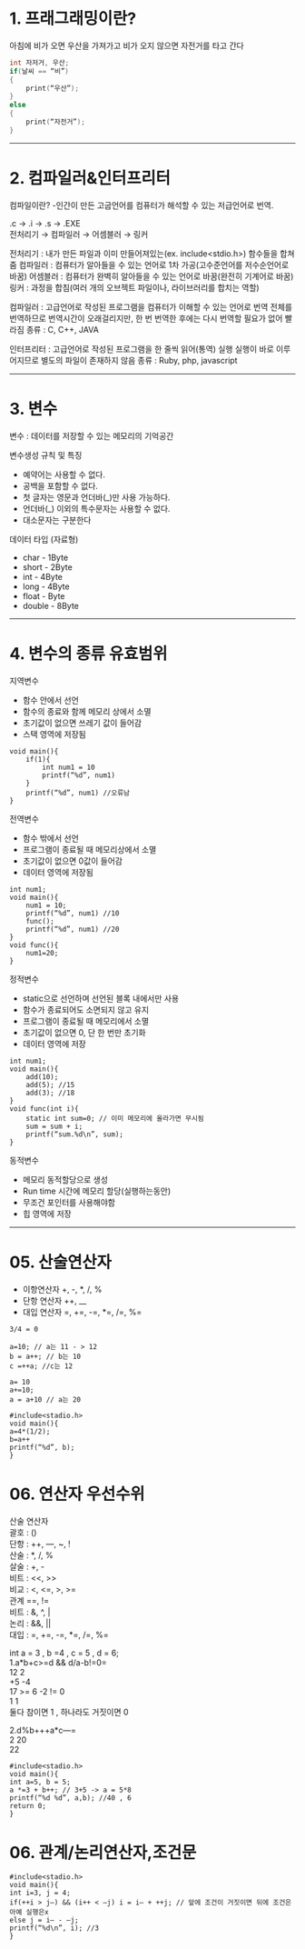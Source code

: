 # 1. 프래그래밍이란?

아침에 비가 오면 우산을 가져가고 비가 오지 않으면 자전거를 타고 간다

```c
int 자저거, 우산;
if(날씨 == “비”)
{
	print(“우산”);
}
else
{
	print(“자전거”);
}
```
---
# 2. 컴파일러&인터프리터

컴파일이란?
-인간이 만든 고굽언어를 컴퓨터가 해석할 수 있는 저급언어로 번역.

.c  ->  .i  ->  .s  ->  .EXE  
전처리기 → 컴파일러 → 어셈블러 → 링커  

전처리기 : 내가 만든 파일과 이미 만들어져있는(ex. include<stdio.h>) 함수들을 합쳐줌
컴파일러 : 컴퓨터가 알아들을 수 있는 언어로 1차 가공(고수준언어를 저수순언어로 바꿈)
어셈블러 : 컴퓨터가 완벽히 알아들을 수 있는 언어로 바꿈(완전히 기계어로 바꿈)
링커 : 과정을 합침(여러 개의 오브젝트 파일이나, 라이브러리를 합치는 역할)

컴파일러 : 고급언어로 작성된 프로그램을 컴퓨터가 이해할 수 있는 언어로 번역
전체를 번역하므로 번역시간이 오래걸리지만, 한 번 번역한 후에는 다시 번역할 필요가 없어 빨라짐
종류 : C, C++, JAVA

인터프리터 : 고급언어로 작성된 프로그램을 한 줄씩 읽어(통역) 실행
실행이 바로 이루어지므로 별도의 파일이 존재하지 않음
종류 : Ruby, php, javascript

---
# 3. 변수

변수 : 데이터를 저장할 수 있는 메모리의 기억공간

변수생성 규칙 및 특징
- 예약어는 사용할 수 없다.
- 공백을 포함할 수 없다.
- 첫 글자는 영문과 언더바(_)만 사용 가능하다.
- 언더바(_) 이외의 특수문자는 사용할 수 없다.
- 대소문자는 구분한다

데이터 타입 (자료형)
- char - 1Byte
- short - 2Byte
- int - 4Byte
- long - 4Byte
- float - Byte
- double - 8Byte
---
# 4. 변수의 종류 유효범위

지역변수
- 함수 안에서 선언
- 함수의 종료와 함께 메모리 상에서 소멸
- 초기값이 없으면 쓰레기 값이 들어감
- 스택 영역에 저장됨
```
void main(){
	if(1){
		int num1 = 10
		printf(“%d”, num1)
	}
	printf(“%d”, num1) //오류남
}
```
전역변수
- 함수 밖에서 선언
- 프로그램이 종료될 때 메모리상에서 소멸
- 초기값이 없으면 0값이 들어감
- 데이터 영역에 저장됨
```
int num1;
void main(){
	num1 = 10;
	printf(“%d”, num1) //10
	func();
	printf(“%d”, num1) //20
}
void func(){
	num1=20;
}
```
정적변수
- static으로 선언하며 선언된 블록 내에서만 사용
- 함수가 종료되어도 소면되지 않고 유지
- 프로그램이 종료될 때 메모리에서 소멸
- 초기값이 없으면 0, 단 한 번만 초기화
- 데이터 영역에 저장
```
int num1;
void main(){
	add(10); 
	add(5); //15
	add(3); //18
}
void func(int i){
	static int sum=0; // 이미 메모리에 올라가면 무시됨
	sum = sum + i;
	printf(“sum.%d\n”, sum);
}
```
동적변수
- 메모리 동적할당으로 생성
- Run time 시간에 메모리 할당(실행하는동안)
- 무조건 포인터를 사용해야함
- 힙 영역에 저장
---
# 05. 산술연산자

- 이항연산자 +, -, *, /, %
- 단항 연산자 ++, __
- 대입 연산자 =, +=, -=, *=, /=, %=

```
3/4 = 0
```
```
a=10; // a는 11 - > 12
b = a++; // b는 10
c =++a; //c는 12
```
```
a= 10
a+=10;
a = a+10 // a는 20
```
```
#include<stadio.h>
void main(){
a=4*(1/2); 
b=a++
printf(“%d”, b);
}
```

# 06. 연산자 우선수위
산술 연산자 <br>
괄호 : () <br>
단항 : ++, —, ~, ! <br>
산술 : *, /, % <br>
살술 : +, - <br>
비트 : <<, >> <br>
비교 : <, <=, >, >= <br>
관계 ==, != <br>
비트 : &, ^, | <br>
논리 : &&, || <br>
대입 : =, +=, -=, *=, /=, %= <br>

int a = 3 , b =4 , c = 5 , d = 6; <br>
1.a*b+c>=d && d/a-b!=0= <br>
12			2 <br>
	+5			-4 <br>
17 >= 6		-2 != 0 <br>
	1			1 <br>
둘다 참이면 1 , 하나라도 거짓이면 0 <br>

2.d%b+++a*c—= <br>
      2	   20 <br>
	    22 <br>
```
#include<stadio.h>
void main(){
int a=5, b = 5; 
a *=3 + b++; // 3+5 -> a = 5*8
printf(“%d %d”, a,b); //40 , 6
return 0;
}
```
# 06. 관계/논리연산자,조건문
```
#include<stadio.h>
void main(){
int i=3, j = 4; 
if(++i > j—) && (i++ < —j) i = i— + ++j; // 앞에 조건이 거짓이면 뒤에 조건은 아예 실행은x
else j = i— - —j;
printf(“%d\n”, i); //3
}
```
